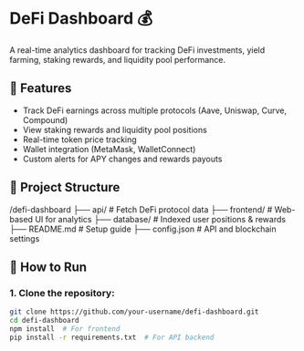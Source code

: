 # DeFi Dashboard 💰  
A real-time analytics dashboard for tracking DeFi investments, yield farming, staking rewards, and liquidity pool performance.  

## 📌 Features  
- Track DeFi earnings across multiple protocols (Aave, Uniswap, Curve, Compound)  
- View staking rewards and liquidity pool positions  
- Real-time token price tracking  
- Wallet integration (MetaMask, WalletConnect)  
- Custom alerts for APY changes and rewards payouts  

## 🔗 Project Structure  
/defi-dashboard
 ├── api/           # Fetch DeFi protocol data
 ├── frontend/      # Web-based UI for analytics
 ├── database/      # Indexed user positions & rewards
 ├── README.md      # Setup guide
 ├── config.json    # API and blockchain settings

## 🚀 How to Run  

### **1. Clone the repository:**  
```bash
git clone https://github.com/your-username/defi-dashboard.git
cd defi-dashboard
npm install  # For frontend
pip install -r requirements.txt  # For API backend
